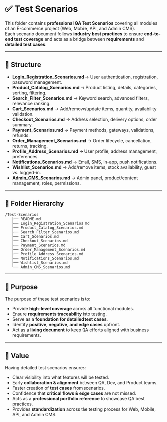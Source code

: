 # ✅ Test Scenarios

This folder contains **professional QA Test Scenarios** covering all modules of an E-commerce project (Web, Mobile, API, and Admin CMS).  
Each scenario document follows **industry best practices** to ensure **end-to-end test coverage** and acts as a bridge between **requirements** and **detailed test cases**.

---

## 📂 Structure
- **Login_Registration_Scenarios.md** → User authentication, registration, password management.  
- **Product_Catalog_Scenarios.md** → Product listing, details, categories, sorting, filtering.  
- **Search_Filter_Scenarios.md** → Keyword search, advanced filters, relevance ranking.  
- **Cart_Scenarios.md** → Add/remove/update items, quantity, availability validation.  
- **Checkout_Scenarios.md** → Address selection, delivery options, order summary.  
- **Payment_Scenarios.md** → Payment methods, gateways, validations, refunds.  
- **Order_Management_Scenarios.md** → Order lifecycle, cancellation, returns, tracking.  
- **Profile_Address_Scenarios.md** → User profile, address management, preferences.  
- **Notifications_Scenarios.md** → Email, SMS, in-app, push notifications.  
- **Wishlist_Scenarios.md** → Add/remove items, stock availability, guest vs. logged-in.  
- **Admin_CMS_Scenarios.md** → Admin panel, product/content management, roles, permissions.  

---

## 📁 Folder Hierarchy
```plaintext
/Test-Scenarios
   ├── README.md
   ├── Login_Registration_Scenarios.md
   ├── Product_Catalog_Scenarios.md
   ├── Search_Filter_Scenarios.md
   ├── Cart_Scenarios.md
   ├── Checkout_Scenarios.md
   ├── Payment_Scenarios.md
   ├── Order_Management_Scenarios.md
   ├── Profile_Address_Scenarios.md
   ├── Notifications_Scenarios.md
   ├── Wishlist_Scenarios.md
   └── Admin_CMS_Scenarios.md
```
---

## 🎯 Purpose
The purpose of these test scenarios is to:  
- Provide **high-level coverage** across all functional modules.  
- Ensure **requirements traceability** into testing.  
- Serve as a **foundation for detailed test cases**.  
- Identify **positive, negative, and edge cases** upfront.  
- Act as a **living document** to keep QA efforts aligned with business requirements.  

---

## 📌 Value
Having detailed test scenarios ensures:  
- Clear visibility into what features will be tested.  
- Early **collaboration & alignment** between QA, Dev, and Product teams.  
- Faster creation of **test cases** from scenarios.  
- Confidence that **critical flows & edge cases** are not missed.  
- Acts as a **professional portfolio reference** to showcase QA best practices.  
- Provides **standardization** across the testing process for Web, Mobile, API, and Admin CMS.  
